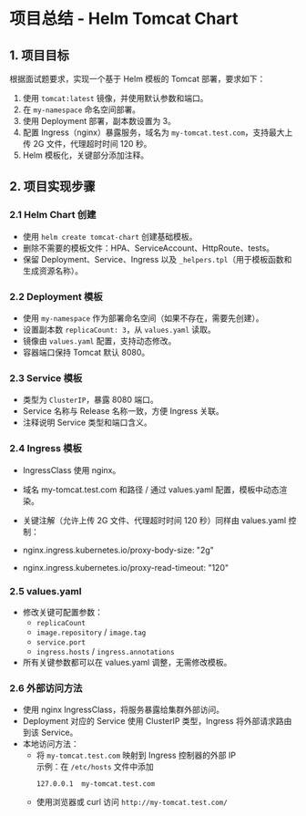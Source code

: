# 项目总结 - Helm Tomcat Chart

## 1. 项目目标
根据面试题要求，实现一个基于 Helm 模板的 Tomcat 部署，要求如下：
1. 使用 `tomcat:latest` 镜像，并使用默认参数和端口。
2. 在 `my-namespace` 命名空间部署。
3. 使用 Deployment 部署，副本数设置为 3。
4. 配置 Ingress（nginx）暴露服务，域名为 `my-tomcat.test.com`，支持最大上传 2G 文件，代理超时时间 120 秒。
5. Helm 模板化，关键部分添加注释。


## 2. 项目实现步骤

### 2.1 Helm Chart 创建
- 使用 `helm create tomcat-chart` 创建基础模板。
- 删除不需要的模板文件：HPA、ServiceAccount、HttpRoute、tests。
- 保留 Deployment、Service、Ingress 以及 `_helpers.tpl`（用于模板函数和生成资源名称）。

### 2.2 Deployment 模板
- 使用 `my-namespace` 作为部署命名空间（如果不存在，需要先创建）。
- 设置副本数 `replicaCount: 3`，从 `values.yaml` 读取。
- 镜像由 `values.yaml` 配置，支持动态修改。
- 容器端口保持 Tomcat 默认 8080。

### 2.3 Service 模板
- 类型为 `ClusterIP`，暴露 8080 端口。
- Service 名称与 Release 名称一致，方便 Ingress 关联。
- 注释说明 Service 类型和端口含义。

### 2.4 Ingress 模板
- IngressClass 使用 nginx。

- 域名 my-tomcat.test.com 和路径 / 通过 values.yaml 配置，模板中动态渲染。

- 关键注解（允许上传 2G 文件、代理超时时间 120 秒）同样由 values.yaml 控制：

- nginx.ingress.kubernetes.io/proxy-body-size: "2g"

- nginx.ingress.kubernetes.io/proxy-read-timeout: "120"


### 2.5 values.yaml
- 修改关键可配置参数：
  - `replicaCount`
  - `image.repository` / `image.tag`
  - `service.port`
  - `ingress.hosts` / `ingress.annotations`
- 所有关键参数都可以在 values.yaml 调整，无需修改模板。

### 2.6 外部访问方法
- 使用 nginx IngressClass，将服务暴露给集群外部访问。
- Deployment 对应的 Service 使用 ClusterIP 类型，Ingress 将外部请求路由到该 Service。
- 本地访问方法：
  - 将 `my-tomcat.test.com` 映射到 Ingress 控制器的外部 IP  
    示例：在 `/etc/hosts` 文件中添加  
    ```
    127.0.0.1  my-tomcat.test.com
    ```
  - 使用浏览器或 curl 访问 `http://my-tomcat.test.com/`




